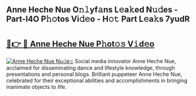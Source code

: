 ## Anne Heche Nue O𝚗𝚕yf𝚊ns L𝚎a𝚔ed N𝚞𝚍es - Part-l4O P𝚑𝚘tos Vi𝚍𝚎o - H𝚘𝚝 Part L𝚎a𝚔s 7yudR

# <h2><a href="http://kfcruvp.oniu.top/?m=Anne+Heche+Nue">🔗👉 🔴 Anne Heche Nue P𝚑ot𝚘𝚜 V𝚒d𝚎o</a></h2>

[![Anne Heche Nue Nu𝚍e𝚜](https://i.imgur.com/0qMVB7G.gif)](http://kfcruvp.oniu.top/?m=Anne+Heche+Nue)
Social media innovator Anne Heche Nue, acclaimed for disseminating dance and lifestyle knowledge, through presentations and personal blogs. Brilliant puppeteer Anne Heche Nue, celebrated for their exceptional abilities and accomplishments in bringing inanimate objects to life.  
